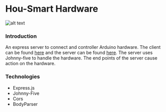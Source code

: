 # Hou-Smart Hardware

![alt text](https://github.com/ju-zp/Hou-Smart_hardware/blob/master/hardware.jpg 'hardware')

### Introduction

An express server to connect and controller Arduino hardware. The client can be found [here](https://github.com/ju-zp/Hou-Smart_client)
and the server can be found [here](https://github.com/ju-zp/Hou-Smart_server). The server uses Johnny-five to handle the hardware.
The end points of the server cause action on the hardware. 

### Technologies
* Express.js
* Johnny-Five
* Cors
* BodyParser

